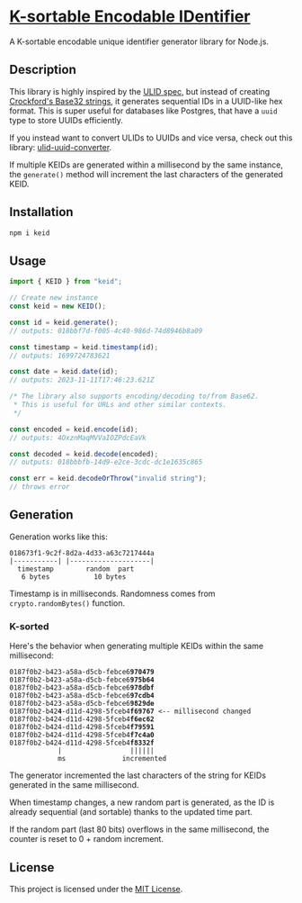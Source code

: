 # [K-sortable Encodable IDentifier](https://github.com/keid-org/keid-js)

A K-sortable encodable unique identifier generator library for Node.js.

## Description

This library is highly inspired by the [ULID spec](https://github.com/ulid/spec), but instead of creating [Crockford's Base32 strings](http://www.crockford.com/base32.html), it generates sequential IDs in a UUID-like hex format. This is super useful for databases like Postgres, that have a `uuid` type to store UUIDs efficiently.

If you instead want to convert ULIDs to UUIDs and vice versa, check out this library: [ulid-uuid-converter](https://github.com/TheEdoRan/ulid-uuid-converter).

If multiple KEIDs are generated within a millisecond by the same instance, the `generate()` method will increment the last characters of the generated KEID.

## Installation

```sh
npm i keid
```

## Usage

```typescript
import { KEID } from "keid";

// Create new instance
const keid = new KEID();

const id = keid.generate();
// outputs: 018bbf7d-f005-4c40-986d-74d8946b8a09

const timestamp = keid.timestamp(id);
// outputs: 1699724783621

const date = keid.date(id);
// outputs: 2023-11-11T17:46:23.621Z

/* The library also supports encoding/decoding to/from Base62.
 * This is useful for URLs and other similar contexts.
 */

const encoded = keid.encode(id);
// outputs: 4OxznMaqMVVaIOZPdcEaVk

const decoded = keid.decode(encoded);
// outputs: 018bbbfb-14d9-e2ce-3cdc-dc1e1635c865

const err = keid.decodeOrThrow("invalid string");
// throws error
```

## Generation

Generation works like this:

```
018673f1-9c2f-8d2a-4d33-a63c7217444a
|-----------| |--------------------|
  timestamp        random  part
   6 bytes           10 bytes
```

Timestamp is in milliseconds. Randomness comes from `crypto.randomBytes()` function.

### K-sorted

Here's the behavior when generating multiple KEIDs within the same millisecond:

<pre>
<code>0187f0b2-b423-a58a-d5cb-febce6<b>970479</b>
0187f0b2-b423-a58a-d5cb-febce6<b>975b64</b>
0187f0b2-b423-a58a-d5cb-febce6<b>978dbf</b>
0187f0b2-b423-a58a-d5cb-febce6<b>97cdb4</b>
0187f0b2-b423-a58a-d5cb-febce6<b>9829de</b>
0187f0b2-b42<b>4</b>-d11d-4298-5fceb4<b>f69767</b> <-- millisecond changed
0187f0b2-b424-d11d-4298-5fceb4<b>f6ec62</b>
0187f0b2-b424-d11d-4298-5fceb4<b>f79591</b>
0187f0b2-b424-d11d-4298-5fceb4<b>f7c4a0</b>
0187f0b2-b424-d11d-4298-5fceb4<b>f8332f</b>
            |                 ||||||
            ms              incremented</code>
</pre>

The generator incremented the last characters of the string for KEIDs generated in the same millisecond.

When timestamp changes, a new random part is generated, as the ID is already sequential (and sortable) thanks to the updated time part.

If the random part (last 80 bits) overflows in the same millisecond, the counter is reset to 0 + random increment.

## License

This project is licensed under the [MIT License](https://github.com/keid-org/keid-js/blob/main/LICENSE).
